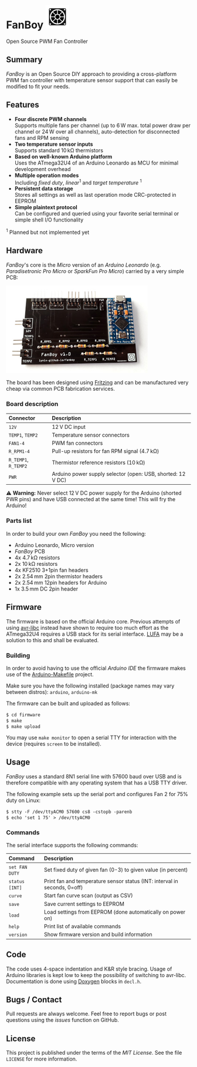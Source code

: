 # FanBoy ![FanBoy Logo](https://github.com/lynix/fanboy/blob/master/artwork/logo.png)

Open Source PWM Fan Controller


## Summary

*FanBoy* is an Open Source DIY approach to providing a cross-platform
PWM fan controller with temperature sensor support that can easily be
modified to fit your needs.


## Features

* **Four discrete PWM channels**  
    Supports multiple fans per channel (up to 6&thinsp;W max. total
    power draw per channel or 24&thinsp;W over all channels),
    auto-detection for disconnected fans and RPM sensing
* **Two temperature sensor inputs**  
    Supports standard 10&thinsp;k&Omega; thermistors
* **Based on well-known Arduino platform**  
    Uses the ATmega32U4 of an Arduino Leonardo as MCU for minimal
    development overhead
* **Multiple operation modes**  
    Including *fixed duty*, *linear*<sup>1</sup> and *target temperature*
    <sup>1</sup>
* **Persistent data storage**  
    Stores all settings as well as last operation mode CRC-protected in
    EEPROM
* **Simple plaintext protocol**  
    Can be configured and queried using your favorite serial terminal or
    simple shell I/O functionality

<sup>1</sup> Planned but not implemented yet

## Hardware

*FanBoy*'s core is the *Micro* version of an *Arduino Leonardo* (e.g.
*Paradisetronic Pro Micro* or *SparkFun Pro Micro*) carried by a very
simple PCB:

![FanBoy](https://github.com/lynix/fanboy/blob/master/artwork/fanboy.jpg)

The board has been designed using [Fritzing](https://fritzing.org) and
can be manufactured very cheap via common PCB fabrication services.

### Board description

| Connector            | Description                                                        |
|:-------------------- |:------------------------------------------------------------------ |
| `12V`                | 12&thinsp;V DC input                                               |
| `TEMP1`, `TEMP2`     | Temperature sensor connectors                                      |
| `FAN1-4`             | PWM fan connectors                                                 |
| `R_RPM1-4`           | Pull-up resistors for fan RPM signal (4.7&thinsp;k&Omega;)         |
| `R_TEMP1`, `R_TEMP2` | Thermistor reference resistors (10&thinsp;k&Omega;)                |
| `PWR`                | Arduino power supply selector (open: USB, shorted: 12&thinsp;V DC) |

:warning: **Warning:** Never select 12&thinsp;V DC power supply for the
Arduino (shorted PWR pins) and have USB connected at the same time! This
will fry the Arduino!

### Parts list

In order to build your own *FanBoy* you need the following:

* Arduino Leonardo, Micro version
* *FanBoy* PCB
* 4x 4.7&thinsp;k&Omega; resistors
* 2x 10&thinsp;k&Omega; resistors
* 4x KF2510 3+1pin fan headers
* 2x 2.54&thinsp;mm 2pin thermistor headers
* 2x 2.54&thinsp;mm 12pin headers for Arduino
* 1x 3.5&thinsp;mm DC 2pin header


## Firmware

The firmware is based on the official Arduino core. Previous attempts of
using [avr-libc](https://www.nongnu.org/avr-libc) instead have shown to
require too much effort as the ATmega32U4 requires a USB stack for its
serial interface. [LUFA](https://github.com/Palatis/Arduino-Lufa) may be
a solution to this and shall be evaluated.

### Building

In order to avoid having to use the official *Arduino IDE* the firmware
makes use of the
[Arduino-Makefile](https://github.com/sudar/Arduino-Makefile) project.

Make sure you have the following installed (package names may vary
between distros): `arduino`, `arduino-mk`

The firmware can be built and uploaded as follows:

```
$ cd firmware
$ make
$ make upload
```

You may use `make monitor` to open a serial TTY for interaction with the
device (requires `screen` to be installed).

## Usage

*FanBoy* uses a standard 8N1 serial line with 57600 baud over USB and is
therefore compatible with any operating system that has a USB TTY
driver.

The following example sets up the serial port and configures Fan 2 for 75%
duty on Linux:

```
$ stty -F /dev/ttyACM0 57600 cs8 -cstopb -parenb
$ echo 'set 1 75' > /dev/ttyACM0
```

### Commands

The serial interface supports the following commands:

| Command        | Description                                                               |
|:-------------- |:------------------------------------------------------------------------- |
| `set FAN DUTY` | Set fixed duty of given fan (0-3) to given value (in percent)             |
| `status [INT]` | Print fan and temperature sensor status (INT: interval in seconds, 0=off) |
| `curve`        | Start fan curve scan (output as CSV)                                      |
| `save`         | Save current settings to EEPROM                                           |
| `load`         | Load settings from EEPROM (done automatically on power on)                |
| `help`         | Print list of available commands                                          |
| `version`      | Show firmware version and build information                               |


## Code

The code uses 4-space indentation and K&R style bracing. Usage of
Arduino libraries is kept low to keep the possibility of switching to
avr-libc. Documentation is done using [Doxygen](http://www.doxygen.nl)
blocks in `decl.h`.

## Bugs / Contact

Pull requests are always welcome. Feel free to report bugs or post
questions using the *issues* function on GitHub.


## License

This project is published under the terms of the *MIT License*. See the
file `LICENSE` for more information.
